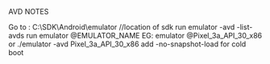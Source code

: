 AVD NOTES

Go to : C:\SDK\Android\emulator //location of sdk
run emulator -avd -list-avds
run emulator @EMULATOR_NAME
EG: emulator @Pixel_3a_API_30_x86
or ./emulator -avd Pixel_3a_API_30_x86
add -no-snapshot-load for cold boot